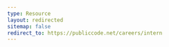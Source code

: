 ```yaml
---
type: Resource
layout: redirected
sitemap: false
redirect_to: https://publiccode.net/careers/intern
---
```

